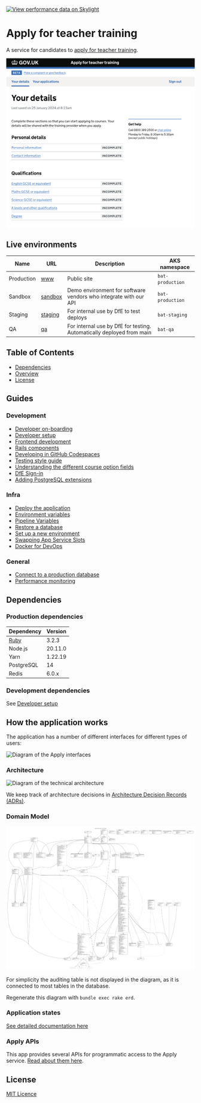 [![View performance data on Skylight](https://badges.skylight.io/status/t8bEzG0cuIkd.svg?token=DyA4EBS-3afq5chyapLv4flZ-4OIXwuVKrYxtrA7b5M)](https://www.skylight.io/app/applications/t8bEzG0cuIkd)

# Apply for teacher training

A service for candidates to [apply for teacher training](https://www.apply-for-teacher-training.service.gov.uk/candidate).

![Screenshot of the candidate-facing interface](docs/apply-screenshot.png)

## Live environments

| Name       | URL                                                                  | Description                                                           | AKS namespace    |
| ---------- | -------------------------------------------------------------------- | --------------------------------------------------------------------- | ---------------- |
| Production | [www](https://www.apply-for-teacher-training.service.gov.uk)         | Public site                                                           | `bat-production` |
| Sandbox    | [sandbox](https://sandbox.apply-for-teacher-training.service.gov.uk) | Demo environment for software vendors who integrate with our API      | `bat-production` |
| Staging    | [staging](https://staging.apply-for-teacher-training.service.gov.uk) | For internal use by DfE to test deploys                               | `bat-staging`    |
| QA         | [qa](https://qa.apply-for-teacher-training.service.gov.uk)           | For internal use by DfE for testing. Automatically deployed from main | `bat-qa`         |

## Table of Contents

- [Dependencies](#dependencies)
- [Overview](#how-the-application-works)
- [License](#licence)

## Guides

### Development
- [Developer on-boarding](/docs/development/developer-onboarding.md)
- [Developer setup](/docs/development/developer-setup.md)
- [Frontend development](/docs/development/frontend.md)
- [Rails components](/docs/development/components.md)
- [Developing in GitHub Codespaces](/docs/development/codespaces.md)
- [Testing style guide](/docs/development/testing-styleguide.md)
- [Understanding the different course option fields](/docs/development/course-options.md)
- [DfE Sign-in](/docs/development/dfe-sign-in.md)
- [Adding PostgreSQL extensions](/docs/development/postgres_extension.md)

### Infra
- [Deploy the application](/docs/infra/deployment.md)
- [Environment variables](/docs/infra/environment-variables.md)
- [Pipeline Variables](/docs/infra/pipeline-variables.md)
- [Restore a database](/docs/infra/database-restore.md)
- [Set up a new environment](/docs/infra/new-environment.md)
- [Swapping App Service Slots](/docs/infra/swap-slots-pipeline.md)
- [Docker for DevOps](/docs/infra/docker-for-devops.md)

### General
- [Connect to a production database](/docs/developer/connecting-to-databases.md)
- [Performance monitoring](/docs/infra/performance-monitoring.md)


## Dependencies

### Production dependencies

| Dependency            | Version |
| ---                   | --      |
| [Ruby](.ruby-version) | 3.2.3   |
| Node.js               | 20.11.0 |
| Yarn                  | 1.22.19 |
| PostgreSQL            | 14      |
| Redis                 | 6.0.x   |

### Development dependencies

See [Developer setup](docs/development/developer-setup.md)

## How the application works

The application has a number of different interfaces for different types of users:

![Diagram of the Apply interfaces](docs/architecture-context.svg)

### Architecture

![Diagram of the technical architecture](docs/tech-architecture.svg)

We keep track of architecture decisions in [Architecture Decision Records (ADRs)](/adr).

### Domain Model

![The domain model for this application](docs/domain-model.png)

For simplicity the auditing table is not displayed in the diagram, as it is connected to most tables in the database.

Regenerate this diagram with `bundle exec rake erd`.

### Application states

[See detailed documentation here](docs/states.md)

### Apply APIs

This app provides several APIs for programmatic access to the Apply service. [Read about them here](/docs/development/apply-apis.md).

## License

[MIT Licence](LICENCE)
